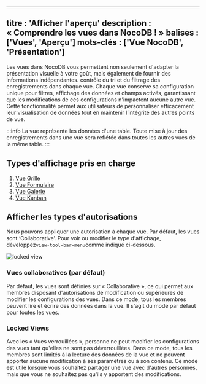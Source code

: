 ***

titre : 'Afficher l'aperçu'
description : « Comprendre les vues dans NocoDB ! »
balises : \['Vues', 'Aperçu']
mots-clés : \['Vue NocoDB', 'Présentation']
-------------------------------------------

Les vues dans NocoDB vous permettent non seulement d'adapter la présentation visuelle à votre goût, mais également de fournir des informations indépendantes.
contrôle du tri et du filtrage des enregistrements dans chaque vue. Chaque vue conserve sa configuration unique pour
filtres, affichage des données et champs activés, garantissant que les modifications de ces configurations n'impactent aucune autre vue.
Cette fonctionnalité permet aux utilisateurs de personnaliser efficacement leur visualisation de données tout en
maintenir l’intégrité des autres points de vue.

:::info
La vue représente les données d'une table. Toute mise à jour des enregistrements dans une vue sera reflétée dans toutes les autres vues de la même table.
:::

## Types d'affichage pris en charge

1. [Vue Grille](view-types/grid)
2. [Vue Formulaire](view-types/form)
3. [Vue Galerie](view-types/gallery)
4. [Vue Kanban](view-types/kanban)

## Afficher les types d'autorisations

Nous pouvons appliquer une autorisation à chaque vue. Par défaut, les vues sont ‘Collaborative’. Pour voir ou modifier le type d'affichage, développez`view-tool-bar-menu`comme indiqué ci-dessous.

![locked view](/img/v2/views/locked-view.png)

### Vues collaboratives (par défaut)

Par défaut, les vues sont définies sur « Collaborative », ce qui permet aux membres disposant d'autorisations de modification ou supérieures de modifier les configurations des vues. Dans ce mode, tous les membres peuvent lire et écrire des données dans la vue. Il s'agit du mode par défaut pour toutes les vues.

### Locked Views

Avec les « Vues verrouillées », personne ne peut modifier les configurations des vues tant qu'elles ne sont pas déverrouillées. Dans ce mode, tous les membres sont limités à la lecture des données de la vue et ne peuvent apporter aucune modification à ses paramètres ou à son contenu. Ce mode est utile lorsque vous souhaitez partager une vue avec d'autres personnes, mais que vous ne souhaitez pas qu'ils y apportent des modifications.
